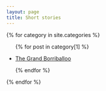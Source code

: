 ```yaml
---
layout: page
title: Short stories
---
```

  {% for category in site.categories %}
  <p>
    <ul>
    {% for post in category[1] %}
      <li>
        <p><a href="{{ site.baseurl }}/{{ post.url }}">The Grand Borriballoo</a></p>
      </li>
    {% endfor %}
    </ul>
  </p>
{% endfor %}
